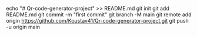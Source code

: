 echo "# Qr-code-generator-project" >> README.md
git init
git add README.md
git commit -m "first commit"
git branch -M main
git remote add origin https://github.com/Koustav41/Qr-code-generator-project.git
git push -u origin main
